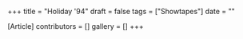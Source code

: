 +++
title = "Holiday '94"
draft = false
tags = ["Showtapes"]
date = ""

[Article]
contributors = []
gallery = []
+++